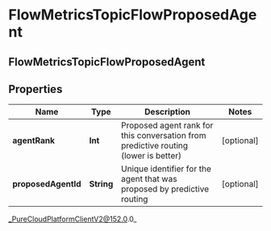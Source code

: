 # FlowMetricsTopicFlowProposedAgent

## FlowMetricsTopicFlowProposedAgent

## Properties

|Name | Type | Description | Notes|
|------------ | ------------- | ------------- | -------------|
| **agentRank** | **Int** | Proposed agent rank for this conversation from predictive routing (lower is better) | [optional] |
| **proposedAgentId** | **String** | Unique identifier for the agent that was proposed by predictive routing | [optional] |



_PureCloudPlatformClientV2@152.0.0_
